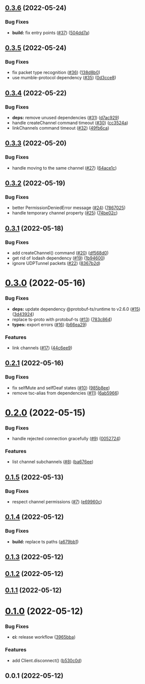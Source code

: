 

## [0.3.6](https://github.com/tf2pickup-org/simple-mumble-bot/compare/0.3.5...0.3.6) (2022-05-24)


### Bug Fixes

* **build:** fix entry points ([#37](https://github.com/tf2pickup-org/simple-mumble-bot/issues/37)) ([504dd7a](https://github.com/tf2pickup-org/simple-mumble-bot/commit/504dd7a2624b4d774f592215de942d5d890680fd))

## [0.3.5](https://github.com/tf2pickup-org/simple-mumble-bot/compare/0.3.4...0.3.5) (2022-05-24)


### Bug Fixes

* fix packet type recognition ([#36](https://github.com/tf2pickup-org/simple-mumble-bot/issues/36)) ([138d8b0](https://github.com/tf2pickup-org/simple-mumble-bot/commit/138d8b0f45cdaebd958c0180b0db27ede1a71492))
* use mumble-protocol dependency ([#35](https://github.com/tf2pickup-org/simple-mumble-bot/issues/35)) ([0d3cce8](https://github.com/tf2pickup-org/simple-mumble-bot/commit/0d3cce8efdcb821c9252322e366d56e28b077739))

## [0.3.4](https://github.com/tf2pickup-org/simple-mumble-bot/compare/0.3.3...0.3.4) (2022-05-22)


### Bug Fixes

* **deps:** remove unused dependencies ([#31](https://github.com/tf2pickup-org/simple-mumble-bot/issues/31)) ([d7ac929](https://github.com/tf2pickup-org/simple-mumble-bot/commit/d7ac9293b400924c68a0513c86f4473d361a736f))
* handle createChannel command timeout ([#30](https://github.com/tf2pickup-org/simple-mumble-bot/issues/30)) ([cc3524a](https://github.com/tf2pickup-org/simple-mumble-bot/commit/cc3524abac21a776eb659c7317c65a83d11c66c2))
* linkChannels command timeout ([#32](https://github.com/tf2pickup-org/simple-mumble-bot/issues/32)) ([49fb6ca](https://github.com/tf2pickup-org/simple-mumble-bot/commit/49fb6cabbc19ae251ea5b0b36bdbec574df20a36))

## [0.3.3](https://github.com/tf2pickup-org/simple-mumble-bot/compare/0.3.2...0.3.3) (2022-05-20)


### Bug Fixes

* handle moving to the same channel ([#27](https://github.com/tf2pickup-org/simple-mumble-bot/issues/27)) ([64ace1c](https://github.com/tf2pickup-org/simple-mumble-bot/commit/64ace1c929768ec2121692414c5d9947a67b9061))

## [0.3.2](https://github.com/tf2pickup-org/simple-mumble-bot/compare/0.3.1...0.3.2) (2022-05-19)


### Bug Fixes

* better PermissionDeniedError message ([#24](https://github.com/tf2pickup-org/simple-mumble-bot/issues/24)) ([7867025](https://github.com/tf2pickup-org/simple-mumble-bot/commit/78670254da2496182ec45a424efbab461ed78d1e))
* handle temporary channel property ([#25](https://github.com/tf2pickup-org/simple-mumble-bot/issues/25)) ([74be02c](https://github.com/tf2pickup-org/simple-mumble-bot/commit/74be02c67d4f48bb30d980be503f0c835ceb4219))

## [0.3.1](https://github.com/tf2pickup-org/simple-mumble-bot/compare/0.3.0...0.3.1) (2022-05-18)


### Bug Fixes

* add createChannel() command ([#20](https://github.com/tf2pickup-org/simple-mumble-bot/issues/20)) ([df568d0](https://github.com/tf2pickup-org/simple-mumble-bot/commit/df568d0e0dfd0ca9cbf0ab5b4b9a35d8aed781a2))
* get rid of lodash dependency ([#19](https://github.com/tf2pickup-org/simple-mumble-bot/issues/19)) ([1b94600](https://github.com/tf2pickup-org/simple-mumble-bot/commit/1b9460021713cd8d3f401b2caa39a1bbfaf551fe))
* ignore UDPTunnel packets ([#22](https://github.com/tf2pickup-org/simple-mumble-bot/issues/22)) ([8367b2d](https://github.com/tf2pickup-org/simple-mumble-bot/commit/8367b2d8cb4d64b2b653b2592bd7d0fe824c5b26))

# [0.3.0](https://github.com/tf2pickup-org/simple-mumble-bot/compare/0.2.1...0.3.0) (2022-05-16)


### Bug Fixes

* **deps:** update dependency @protobuf-ts/runtime to v2.6.0 ([#15](https://github.com/tf2pickup-org/simple-mumble-bot/issues/15)) ([3d43924](https://github.com/tf2pickup-org/simple-mumble-bot/commit/3d439248610561d484d0aca238677b84e6df90cb))
* replace ts-proto with protobuf-ts ([#13](https://github.com/tf2pickup-org/simple-mumble-bot/issues/13)) ([783c864](https://github.com/tf2pickup-org/simple-mumble-bot/commit/783c864034d344e8456fa95ba3a1686bb97667d9))
* **types:** export errors ([#16](https://github.com/tf2pickup-org/simple-mumble-bot/issues/16)) ([b66ea29](https://github.com/tf2pickup-org/simple-mumble-bot/commit/b66ea2967a4b27482db37de9b29ce6606e9f865c))


### Features

* link channels ([#17](https://github.com/tf2pickup-org/simple-mumble-bot/issues/17)) ([44c6ee9](https://github.com/tf2pickup-org/simple-mumble-bot/commit/44c6ee90cf70eb971701722e3d60cbcf4be81f96))

## [0.2.1](https://github.com/tf2pickup-org/simple-mumble-bot/compare/0.2.0...0.2.1) (2022-05-16)


### Bug Fixes

* fix selfMute and selfDeaf states ([#10](https://github.com/tf2pickup-org/simple-mumble-bot/issues/10)) ([985b8ee](https://github.com/tf2pickup-org/simple-mumble-bot/commit/985b8ee508ccc37cf9b1b9bb4c645da3e632e3ee))
* remove tsc-alias from dependencies ([#11](https://github.com/tf2pickup-org/simple-mumble-bot/issues/11)) ([6ab5966](https://github.com/tf2pickup-org/simple-mumble-bot/commit/6ab5966d36cab8ab574790d777441d3957fd1af5))

# [0.2.0](https://github.com/tf2pickup-org/simple-mumble-bot/compare/0.1.5...0.2.0) (2022-05-15)


### Bug Fixes

* handle rejected connection gracefully ([#9](https://github.com/tf2pickup-org/simple-mumble-bot/issues/9)) ([0052724](https://github.com/tf2pickup-org/simple-mumble-bot/commit/00527242c4022e4be9e3b0d8e0d24a3a8c0b9c0d))


### Features

* list channel subchannels ([#8](https://github.com/tf2pickup-org/simple-mumble-bot/issues/8)) ([ba676ee](https://github.com/tf2pickup-org/simple-mumble-bot/commit/ba676eeb7da1d009ddef7b104e6e466db6a264b3))

## [0.1.5](https://github.com/tf2pickup-org/simple-mumble-bot/compare/0.1.4...0.1.5) (2022-05-13)


### Bug Fixes

* respect channel permissions ([#7](https://github.com/tf2pickup-org/simple-mumble-bot/issues/7)) ([e69960c](https://github.com/tf2pickup-org/simple-mumble-bot/commit/e69960cb530fdc6ef496727be3ddb58fe83dc64b))

## [0.1.4](https://github.com/tf2pickup-org/simple-mumble-bot/compare/0.1.3...0.1.4) (2022-05-12)


### Bug Fixes

* **build:** replace ts paths ([a679bb1](https://github.com/tf2pickup-org/simple-mumble-bot/commit/a679bb1ed5b0a45d421e887048661a7dd885a934))

## [0.1.3](https://github.com/tf2pickup-org/simple-mumble-bot/compare/0.1.2...0.1.3) (2022-05-12)

## [0.1.2](https://github.com/tf2pickup-org/simple-mumble-bot/compare/0.1.1...0.1.2) (2022-05-12)

## [0.1.1](https://github.com/tf2pickup-org/simple-mumble-bot/compare/0.1.0...0.1.1) (2022-05-12)

# [0.1.0](https://github.com/tf2pickup-org/simple-mumble-bot/compare/0.0.1...0.1.0) (2022-05-12)


### Bug Fixes

* **ci:** release workflow ([3965bba](https://github.com/tf2pickup-org/simple-mumble-bot/commit/3965bba74333f9282fcc5bf0d88a366e73d8bc4b))


### Features

* add Client.disconnect() ([b530c0d](https://github.com/tf2pickup-org/simple-mumble-bot/commit/b530c0dc26e666eed311fbe3b1d122ebca03c257))

## 0.0.1 (2022-05-12)